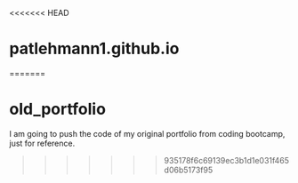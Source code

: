 <<<<<<< HEAD
# patlehmann1.github.io
=======
# old_portfolio
I am going to push the code of my original portfolio from coding bootcamp, just for reference. 
>>>>>>> 935178f6c69139ec3b1d1e031f465d06b5173f95
